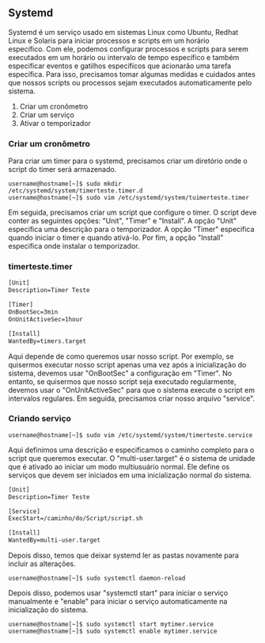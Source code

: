 
## Systemd

Systemd é um serviço usado em sistemas Linux como Ubuntu, Redhat Linux e Solaris para iniciar processos e scripts em um horário específico. Com ele, podemos configurar processos e scripts para serem executados em um horário ou intervalo de tempo específico e também especificar eventos e gatilhos específicos que acionarão uma tarefa específica. Para isso, precisamos tomar algumas medidas e cuidados antes que nossos scripts ou processos sejam executados automaticamente pelo sistema.

1. Criar um cronômetro
2. Criar um serviço
3. Ativar o temporizador

### Criar um cronômetro

Para criar um timer para o systemd, precisamos criar um diretório onde o script do timer será armazenado.

```
username@hostname[~]$ sudo mkdir /etc/systemd/system/timerteste.timer.d
username@hostname[~]$ sudo vim /etc/systemd/system/tuimerteste.timer
```

Em seguida, precisamos criar um script que configure o timer. O script deve conter as seguintes opções: "Unit", "Timer" e "Install". A opção "Unit" especifica uma descrição para o temporizador. A opção "Timer" especifica quando iniciar o timer e quando ativá-lo. Por fim, a opção "Install" especifica onde instalar o temporizador.


### timerteste.timer

```txt
[Unit]
Description=Timer Teste

[Timer]
OnBootSec=3min
OnUnitActiveSec=1hour

[Install]
WantedBy=timers.target
```

Aqui depende de como queremos usar nosso script. Por exemplo, se quisermos executar nosso script apenas uma vez após a inicialização do sistema, devemos usar "OnBootSec" a configuração em "Timer". No entanto, se quisermos que nosso script seja executado regularmente, devemos usar o "OnUnitActiveSec" para que o sistema execute o script em intervalos regulares. Em seguida, precisamos criar nosso arquivo "service".

### Criando serviço

```
username@hostname[~]$ sudo vim /etc/systemd/system/timerteste.service
```

Aqui definimos uma descrição e especificamos o caminho completo para o script que queremos executar. O "multi-user.target" é o sistema de unidade que é ativado ao iniciar um modo multiusuário normal. Ele define os serviços que devem ser iniciados em uma inicialização normal do sistema.

```txt
[Unit]
Description=Timer Teste

[Service]
ExecStart=/caminho/do/Script/script.sh

[Install]
WantedBy=multi-user.target
```

Depois disso, temos que deixar systemd ler as pastas novamente para incluir as alterações.

```
username@hostname[~]$ sudo systemctl daemon-reload
```

Depois disso, podemos usar "systemctl start" para iniciar o serviço manualmente e "enable" para iniciar o serviço automaticamente na inicialização do sistema.

```
username@hostname[~]$ sudo systemctl start mytimer.service
username@hostname[~]$ sudo systemctl enable mytimer.service
```